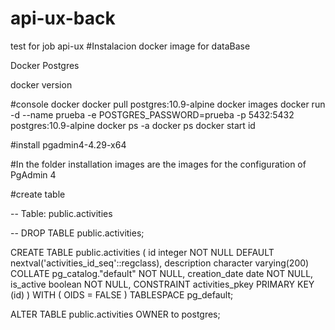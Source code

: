 # api-ux-back
test for job api-ux
#Instalacion docker image for dataBase

Docker Postgres

docker version 

#console docker
docker pull postgres:10.9-alpine
docker images
docker run -d --name prueba -e POSTGRES_PASSWORD=prueba -p 5432:5432 postgres:10.9-alpine
docker ps -a
docker ps 
docker start id

#install 
pgadmin4-4.29-x64

#In the folder installation images are the images for the configuration of PgAdmin 4

#create table

-- Table: public.activities

-- DROP TABLE public.activities;

CREATE TABLE public.activities
(
    id integer NOT NULL DEFAULT nextval('activities_id_seq'::regclass),
    description character varying(200) COLLATE pg_catalog."default" NOT NULL,
    creation_date date NOT NULL,
    is_active boolean NOT NULL,
    CONSTRAINT activities_pkey PRIMARY KEY (id)
)
WITH (
    OIDS = FALSE
)
TABLESPACE pg_default;

ALTER TABLE public.activities
    OWNER to postgres;
	
